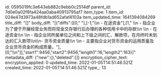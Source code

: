 id: 0595019fc3e643eb882c9ebb0c2514df
parent_id: 7d0e0a02f8fa424aa0aba40913795af7
item_type: 1
item_id: 024e47d3973a48fdb1ad652afaf4103a
item_updated_time: 1641394084269
title_diff: "[]"
body_diff: "[{\"diffs\":[[0,\"    \"],[-1,\"\\\n    - 在途资金\"],[1,\"  \\\n      - 指企业为了便于开展经营业务而将现金交存银行后办理的各种信用卡中的存款\\\n    \\\n    - 在途资金\\\n      \\\n      - 指企业同所属单位之间和上下级之间的汇、解款项，在月终时未到达的汇入款项\\\n\\\n- 货币资金质量\\\n  \\\n  - 主要指企业对货币资金的运用质量及企业货币资金的构成质量。\"],[0,\"\\\n\"]],\"start1\":9456,\"start2\":9456,\"length1\":16,\"length2\":163}]"
metadata_diff: {"new":{},"deleted":[]}
encryption_cipher_text: 
encryption_applied: 0
updated_time: 2022-01-05T14:51:46.521Z
created_time: 2022-01-05T14:51:46.521Z
type_: 13